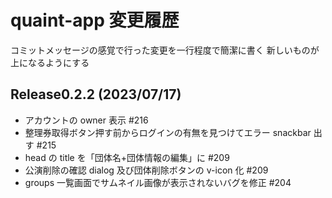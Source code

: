 # quaint-app 変更履歴

コミットメッセージの感覚で行った変更を一行程度で簡潔に書く
新しいものが上になるようにする

## Release0.2.2 (2023/07/17)

- アカウントの owner 表示 #216
- 整理券取得ボタン押す前からログインの有無を見つけてエラー snackbar 出す #215
- head の title を「団体名+団体情報の編集」に #209
- 公演削除の確認 dialog 及び団体削除ボタンの v-icon 化 #209
- groups 一覧画面でサムネイル画像が表示されないバグを修正 #204
